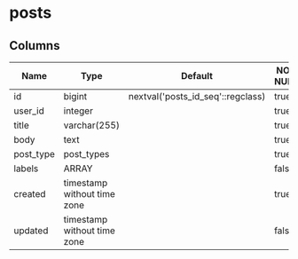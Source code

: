 # posts

## Columns

| Name | Type | Default | NOT NULL | Comment |
| ---- | ---- | ------- | -------- | ------- |
| id | bigint | nextval('posts_id_seq'::regclass) | true |  |
| user_id | integer |  | true |  |
| title | varchar(255) |  | true |  |
| body | text |  | true |  |
| post_type | post_types |  | true |  |
| labels | ARRAY |  | false |  |
| created | timestamp without time zone |  | true |  |
| updated | timestamp without time zone |  | false |  |
